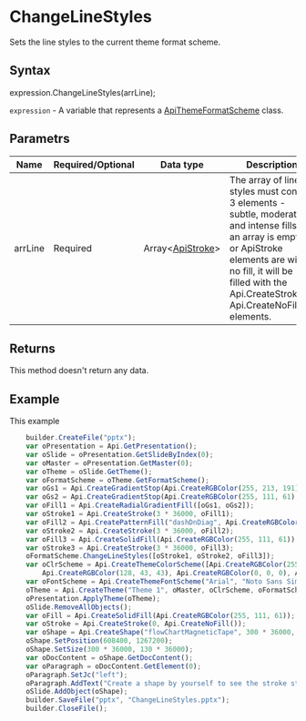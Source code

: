 # ChangeLineStyles

Sets the line styles to the current theme format scheme.

## Syntax

expression.ChangeLineStyles(arrLine);

`expression` - A variable that represents a [ApiThemeFormatScheme](../ApiThemeFormatScheme.md) class.

## Parametrs

| **Name** | **Required/Optional** | **Data type** | **Description** |
| ------------- | ------------- | ------------- | ------------- |
| arrLine | Required | Array<[ApiStroke](../../ApiStroke/ApiStroke.md)> | The array of line styles must contain 3 elements - subtle, moderate and intense fills. If an array is empty or ApiStroke elements are with no fill, it will be filled with the Api.CreateStroke(0, Api.CreateNoFill()) elements. |

## Returns

This method doesn't return any data.

## Example

This example

```javascript
	builder.CreateFile("pptx");
	var oPresentation = Api.GetPresentation();
	var oSlide = oPresentation.GetSlideByIndex(0);
	var oMaster = oPresentation.GetMaster(0);
	var oTheme = oSlide.GetTheme();
	var oFormatScheme = oTheme.GetFormatScheme();
	var oGs1 = Api.CreateGradientStop(Api.CreateRGBColor(255, 213, 191), 0);
	var oGs2 = Api.CreateGradientStop(Api.CreateRGBColor(255, 111, 61), 100000);
	var oFill1 = Api.CreateRadialGradientFill([oGs1, oGs2]);
	var oStroke1 = Api.CreateStroke(3 * 36000, oFill1);
	var oFill2 = Api.CreatePatternFill("dashDnDiag", Api.CreateRGBColor(255, 111, 61), Api.CreateRGBColor(51, 51, 51));
	var oStroke2 = Api.CreateStroke(3 * 36000, oFill2);
	var oFill3 = Api.CreateSolidFill(Api.CreateRGBColor(255, 111, 61));
	var oStroke3 = Api.CreateStroke(3 * 36000, oFill3);
	oFormatScheme.ChangeLineStyles([oStroke1, oStroke2, oFill3]);
	var oClrScheme = Api.CreateThemeColorScheme([Api.CreateRGBColor(255, 111, 61), Api.CreateRGBColor(51, 51, 51), Api.CreateRGBColor(230, 179, 117), Api.CreateRGBColor(235, 235, 235), Api.CreateRGBColor(163, 21, 21), 
		Api.CreateRGBColor(128, 43, 43), Api.CreateRGBColor(0, 0, 0), Api.CreateRGBColor(128, 128, 128), Api.CreateRGBColor(176, 196, 222), Api.CreateRGBColor(65, 105, 225), Api.CreateRGBColor(255, 255, 255), Api.CreateRGBColor(255, 213, 191)], "New color scheme");
	var oFontScheme = Api.CreateThemeFontScheme("Arial", "Noto Sans Simplified Chinese", "Arabic", "Times New Roman", "Noto Serif Simplified Chinese", "Arabic", "New font scheme");
	oTheme = Api.CreateTheme("Theme 1", oMaster, oClrScheme, oFormatScheme, oFontScheme);
	oPresentation.ApplyTheme(oTheme);
	oSlide.RemoveAllObjects();
	var oFill = Api.CreateSolidFill(Api.CreateRGBColor(255, 111, 61));
	var oStroke = Api.CreateStroke(0, Api.CreateNoFill());
	var oShape = Api.CreateShape("flowChartMagneticTape", 300 * 36000, 130 * 36000, oFill, oStroke);
	oShape.SetPosition(608400, 1267200);
	oShape.SetSize(300 * 36000, 130 * 36000);
	var oDocContent = oShape.GetDocContent();
	var oParagraph = oDocContent.GetElement(0);
	oParagraph.SetJc("left");
	oParagraph.AddText("Create a shape by yourself to see the stroke style set to this presentation.");
	oSlide.AddObject(oShape);
	builder.SaveFile("pptx", "ChangeLineStyles.pptx");
	builder.CloseFile();
```